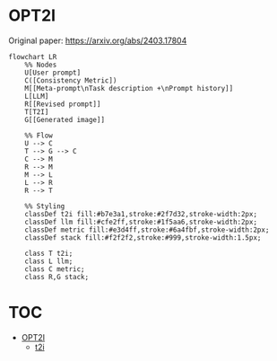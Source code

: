 # OPT2I

Original paper: https://arxiv.org/abs/2403.17804

```mermaid
flowchart LR
    %% Nodes
    U[User prompt]
    C([Consistency Metric])
    M[[Meta-prompt\nTask description +\nPrompt history]]
    L[LLM]
    R[[Revised prompt]]
    T[T2I]
    G[[Generated image]]

    %% Flow
    U --> C
    T --> G --> C
    C --> M
    R --> M
    M --> L
    L --> R
    R --> T

    %% Styling
    classDef t2i fill:#b7e3a1,stroke:#2f7d32,stroke-width:2px;
    classDef llm fill:#cfe2ff,stroke:#1f5aa6,stroke-width:2px;
    classDef metric fill:#e3d4ff,stroke:#6a4fbf,stroke-width:2px;
    classDef stack fill:#f2f2f2,stroke:#999,stroke-width:1.5px;

    class T t2i;
    class L llm;
    class C metric;
    class R,G stack;
```
# TOC
- [OPT2I](#opt2i)
  - [t2i](./docs/t2i.md)